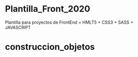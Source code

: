 # Plantilla_Front_2020
Plantilla para proyectos de FrontEnd = HMLT5 + CSS3 + SASS + JAVASCRIPT
# construccion_objetos
